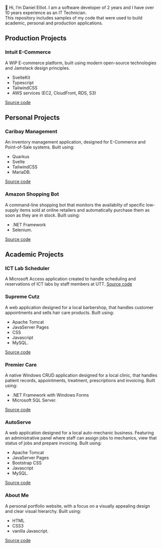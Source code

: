 👋 Hi, I’m Daniel Elliot. I am a software developer of 2 years and I have over 10 years experience as an IT Technician.<br>
This repository includes samples of my code that were used to build academic, personal and production applications.

## Production Projects

### Intuit E-Commerce

A WIP E-commerce platform, built using modern open-source technologies and Jamstack design principles.

- SvelteKit
- Typescript
- TailwindCSS
- AWS services (EC2, CloudFront, RDS, S3)

[Source code](/intuit-ecommerce/)

## Personal Projects

### Caribay Management

An inventory management application, designed for E-Commerce and Point-of-Sale systems. Built using:

- Quarkus
- Svelte
- TailwindCSS
- MariaDB.

[Source code](/caribay-management/)

### Amazon Shopping Bot

A command-line shopping bot that monitors the availabilty of specific low-supply items sold at online retailers and automatically purchase them as soon as they are in stock. Built using:

- .NET Framework
- Selenium.

[Source code](/amazon-shopping-bot/)

## Academic Projects

### ICT Lab Scheduler

A Microsoft Access application created to handle scheduling and reservations of ICT labs by staff members at UTT. [Source code](/ict-lab-scheduler/)

### Supreme Cutz

A web application designed for a local barbershop, that handles customer appointments and sells hair care products. Built using:

- Apache Tomcat
- JavaServer Pages
- CSS
- Javascript
- MySQL.

[Source code](/supreme-cutz/)

### Premier Care

A native Windows CRUD application designed for a local clinic, that handles patient records, appointments, treatment, prescriptions and invoicing. Built using:

- .NET Framework with Windows Forms
- Microsoft SQL Server.

[Source code](/premier-care/)

### AutoServe

A web application designed for a local auto-mechanic business. Featuring an administrative panel where staff can assign jobs to mechanics, view that status of jobs and prepare invoicing. Built using:

- Apache Tomcat
- JavaServer Pages
- Bootstrap CSS
- Javascript
- MySQL.

[Source code](/autoserve/)

### About Me

A personal portfolio website, with a focus on a visually appealing design and clear visual hierarchy. Built using:

- HTML
- CSS3
- vanilla Javascript.

[Source code](/about-me/)
